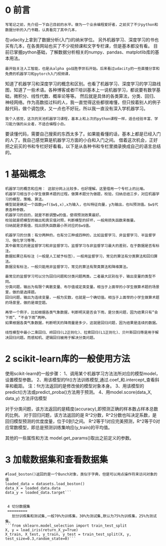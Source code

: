0 前言
=====
    写笔记之前，先介绍一下自己目前的水平。做为一个业余编程爱好者，之前买了不少python和数据分析的入门书籍，认真看完了其中几本，
在udacity上拿到了数据分析(入门)的纳米学位。  另外机器学习、深度学习的书也买有几本，在各类网站也买了不少视频课和文字专栏课，但是基本都没有看。
目前已掌握python基础，了解数据分析相关的numpy、pandas、matplotlib库的基本用法。

    最开始关注人工智能，也是从alpha go战胜李世石开始。后来看过udacity的一些直播分享和免费的机器学习和pytorch入门视频课，
知道了机器学习和深度学习的概念和区别。也看了机器学习、深度学习的学习路线图，知道了一些术语。各种博客或者IT培训基本上一说机器学习，都说要有数学基础，微积分、线性代数、概率论等等。
然后就是具体的各类算法，分类、回归、神经网络。作为高数挂过科的人，我一直觉得这些都很难懂，但只按着别人的例子敲代码，做个调包侠，又一点也不好玩，所以我一直没有深入学机器学习。

    我个人感觉，这次的天池机器学习课程，基本上和上次的python课程一样，适合经验丰富、学习能力强的从业者，不适合编程小白。
要读懂代码，需要自己搜索的东西太多了。如果能看懂的话，基本上都是已经入门的人了。我自己感觉算是机器学习方面的小白和入门之间。
借着这次机会，正好把之前买的书和专栏好好看看。以下是从各种书和专栏里摘录换成自己的语言总结的。

1 基础概念
=====
    机器学习的概念和应用： 这部分网上比较多，也好理解。这里借用一个专栏上的比喻。
    机器学习相当于小学生做算术题的过程。做算术题分为做题，校验，归纳总结三步，对应机器学习的模型，策略、算法。
    模型就是确定一个函数y=f($w$,x),x为输入，也叫特征向量，y为输出，也叫预测值。$w$代表各种参数。
    机器学习的目的，就是不断调整w的值，使得预测效果最好。
    校验就是把模型的输出和真实值对照，判断模型的好坏，一般用损失函数来衡量。
    归纳就是求极值，找出损失函数最小所对应的$w$值。
 
    机器学习的分类：有分两种的，也有分三种或四种的，比如监督学习、非监督学习、半监督学习、强化学习等等。
    其中最常见的是监督学习和非监督学习。监督学习与非监督学习最大的差别，在于数据是否有标注。
    数据如果已有标注（一般是人工赋予标签），一般用监督学习，常见的算法有分类算法和回归算法。
    数据没有标注，一般只能用非监督学习，常见的算法有聚类算法和降维算法。
    
    最常见的监督学习可以分为回归问题和分类问题两类。二者最大区别在于，输出变量的类型不同。
    分类问题，输出为有限个离散变量、布尔值或定类变量。相当于上面举的小学生做算术题的场景里，做的是选择题。
    回归问题，输出为连续变量，一般为实数，也就是一个确切值。相当于上面举的小学生做算术题的场景里，做的是填空题。
    
    再举一个例子，比如根据各类气象数据，判断明天是否会下雨，是分类问题，因为结果只有“会下雨”、“不会下雨”两种。
    如果根据各类气象数据，判断明天的降雨量是多少，这就是回归问题，因为结果是连续的数据。

    线性模型中最小二乘回归、岭回归(L2正则化)、拉索回归(L1正则化)、贝叶斯回归等是用于解决回归问题。而感知机、逻辑回归被用于解决分类问题。

 2 scikit-learn库的一般使用方法
 =======
   使用scikit-learn的一般步骤：
   1、调用某个机器学习方法法所对应的模型model，设置模型参数。 
   2、用该模型的fit()方法训练模型,通过.coef_和.intercept_查看斜率和截距。
   注：fit方法返回的是修改侯的模型对象本身。
   3、用该模型的predict()方法或predict_proba()方法用于预测。
   4、用model.score(data_X, data_y) 方法评估模型
   
   对于分类问题，该方法返回的是精度(accuracy),即预测正确的样本数占样本总数的比例。
   对于回归问题，该方法返回的是 R^2分数，R^2分数也叫决定系数，是回归模型预测的优度度量，位于0到1之间。
   R^2等于1对应完美预测，R^2等于0对应常数模型，即总是预测训练集响应(y_train)的平均值。
   
   其他的一些属性和方法
   model.get_params()取出之前定义的参数。


3 加载数据集和查看数据集
=========
```from sklearn import datasets
#load_boston()返回的是一个Bunch对象，类似于字典，但是可以用点操作符来访问对象的值
loaded_data = datasets.load_boston()
data_X = loaded_data.data
data_y = loaded_data.target```

 
 4 切分数据集
 =========
   划分训练集和测试集,一般70%为训练集，30%为测试集,默认为75%为训练集，25%为测试集。
```from sklearn.model_selection import train_test_split
X, y = load_iris(return_X_y=True)
X_train, X_test, y_train, y_test = train_test_split(X, y, test_size=0.3,random_state=0)```


